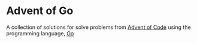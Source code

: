# Advent of Go
A collection of solutions for solve problems from [Advent of Code](https://adventofcode.com/) using the programming language, [Go](https://go.dev/)
